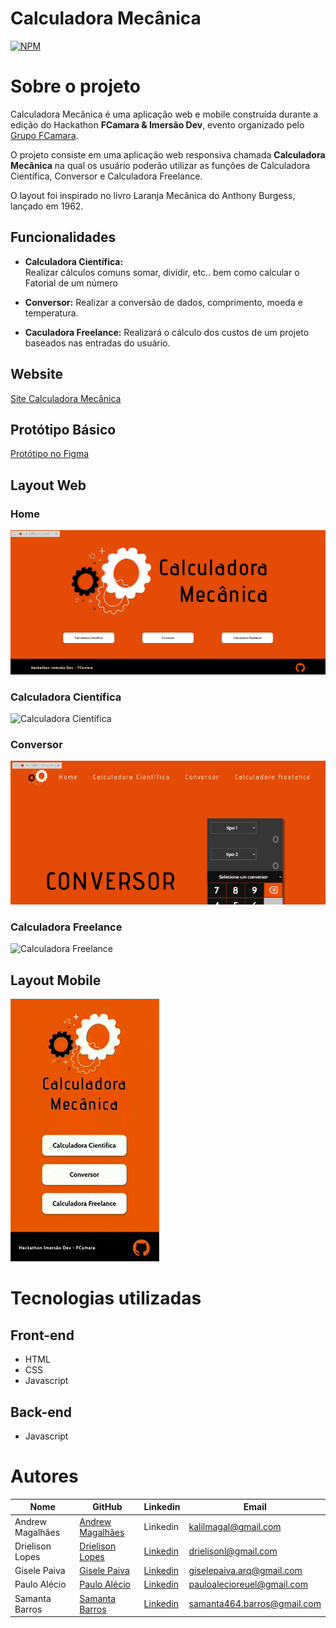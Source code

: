 # Calculadora Mecânica
[![NPM](https://img.shields.io/npm/l/react)](https://github.com/fcamasquad3/calculadora-mecanica/blob/main/LICENSE)

# Sobre o projeto

Calculadora Mecânica é uma aplicação  web e mobile construída durante a edição do Hackathon **FCamara & Imersão Dev**, evento organizado pelo [Grupo FCamara](https://www.fcamara.com.br/ "Site da FCamara").

O projeto consiste em uma aplicação web responsiva chamada **Calculadora Mecânica** na qual os usuário poderão utilizar as funções de Calculadora Científica, Conversor e Calculadora Freelance. 

O layout foi inspirado no livro Laranja Mecânica do Anthony Burgess, lançado em 1962.

## Funcionalidades
   - **Calculadora Científica:**  
        Realizar cálculos comuns somar, dividir, etc.. bem como calcular o Fatorial de um número  
        
   - **Conversor:**
        Realizar a conversão de dados, comprimento, moeda e temperatura.
        
   - **Caculadora Freelance:** 
        Realizará o cálculo dos custos de um projeto baseados nas entradas do usuário.     

## Website

[Site Calculadora Mecânica](https://fcamasquad3.github.io/calculadora-mecanica/index.html)

## Protótipo Básico

[Protótipo no Figma](https://www.figma.com/file/SPKfKkoHpnZqitP4Wq8gDO/Calc_Mec?node-id=0%3A1)

## Layout Web

### Home
![Home](public/assets/home.gif)

### Calculadora Científica

![Calculadora Científica](public/assets/cientifica.gif)

### Conversor

![Conversor](public/assets/conversor.gif)

### Calculadora Freelance

![Calculadora Freelance](public/assets/freelance.gif)


## Layout Mobile
![Mobile](public/assets/mobile-screen.gif)


# Tecnologias utilizadas 
## Front-end
- HTML 
- CSS
- Javascript

## Back-end
- Javascript

# Autores

Nome   | GitHub | Linkedin | Email
--------- | ------ | -------- | -----------
Andrew Magalhães | [Andrew Magalhães](https://github.com/TheKalil) | Linkedin | kalilmagal@gmail.com | 
Drielison Lopes | [Drielison Lopes](https://github.com/DrielisonLopes) | [Linkedin](https://www.linkedin.com/in/drielison-lopes/) | drielisonl@gmail.com
Gisele Paiva | [Gisele Paiva](https://github.com/plgisele) | [Linkedin](https://www.linkedin.com/in/giselepaiva90/) | giselepaiva.arq@gmail.com
Paulo Alécio | [Paulo Alécio](https://github.com/PauloAlecio) | [Linkedin](https://www.linkedin.com/in/paulo-al%C3%A9cioti/) | pauloalecioreuel@gmail.com
Samanta Barros | [Samanta Barros](https://github.com/barrosiam) | [Linkedin](https://www.linkedin.com/in/samanta-barros-293063209/) | samanta464.barros@gmail.com
